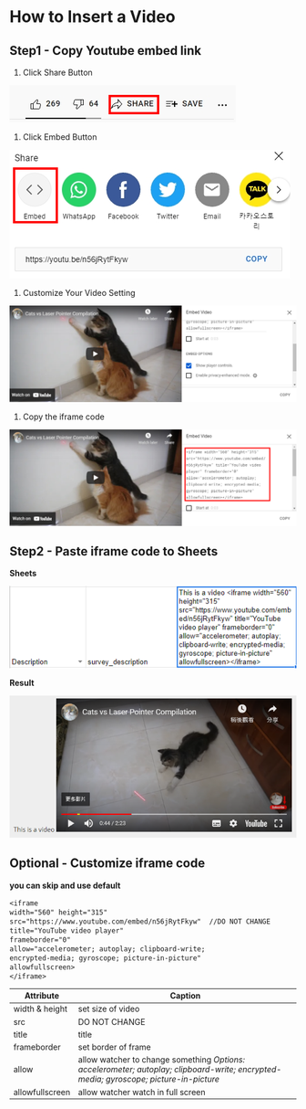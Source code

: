 # How to Insert a Video
## Step1 - Copy Youtube embed link
1. Click Share Button

![](images/insert_video-share.png)

1. Click Embed Button

![](images/insert_video-embed.png)

1. Customize Your Video Setting

![](images/insert_video-setting.png)

1. Copy the iframe code

![](images/insert_video-iframe_code.png)


## Step2 - Paste iframe code to Sheets
**Sheets**

![](images/insert_video-iframe_to_sheet.png)

**Result**

![](images/insert_video-vedio_result.png)

## Optional - Customize iframe code
**you can skip and use default**

```
<iframe 
width="560" height="315" 
src="https://www.youtube.com/embed/n56jRytFkyw"  //DO NOT CHANGE
title="YouTube video player"
frameborder="0"
allow="accelerometer; autoplay; clipboard-write; 
encrypted-media; gyroscope; picture-in-picture" 
allowfullscreen>
</iframe>
```

| Attribute | Caption | 
| -------- | -------- | 
| width & height   | set size of video |
| src  | DO NOT CHANGE |
| title  | title |
| frameborder  | set border of frame |
| allow  | allow watcher to change something *Options: accelerometer; autoplay; clipboard-write; encrypted-media; gyroscope; picture-in-picture* |
| allowfullscreen  | allow watcher watch in full screen |
